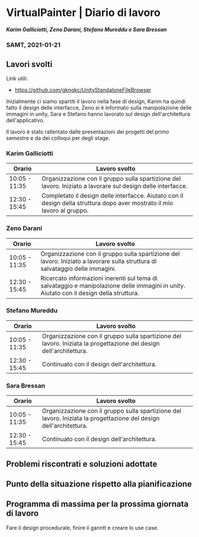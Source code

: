 # VirtualPainter | Diario di lavoro
##### Karim Galliciotti, Zeno Darani, Stefano Mureddu e Sara Bressan
### SAMT, 2021-01-21

## Lavori svolti
Link utili:
 - https://github.com/gkngkc/UnityStandaloneFileBrowser
 
 Inizialmente ci siamo spartiti il lavoro nella fase di design, Karim ha quindi fatto il design delle interfacce, Zeno si è informato sulla manipolazione delle immagini in unity, Sara e Stefano hanno lavorato sul design dell'architettura dell'applicativo.

Il lavoro è stato rallentato dalle presentazioni dei progetti del primo semestre e da dei colloqui per degli stage.



### Karim Galliciotti


|Orario        |Lavoro svolto                 |
|--------------|------------------------------|
|10:05 - 11:35 | Organizzazione con il gruppo sulla spartizione del lavoro. Iniziato a lavorare sul design delle interfacce.|
|12:30 - 15:45 | Completato il design delle interfacce. Aiutato con il design della struttura dopo aver mostrato il mio lavoro al gruppo.|

### Zeno Darani


|Orario        |Lavoro svolto                 |
|--------------|------------------------------|
|10:05 - 11:35 | Organizzazione con il gruppo sulla spartizione del lavoro. Iniziato a lavorare sulla struttura di salvataggio delle immagini.|
|12:30 - 15:45 | Ricercato informazioni inerenti sul tema di salvataggio e manipolazione delle immagini in unity. Aiutato con il design della struttura.|

### Stefano Mureddu


|Orario        |Lavoro svolto                 |
|--------------|------------------------------|
|10:05 - 11:35 | Organizzazione con il gruppo sulla spartizione del lavoro. Iniziata la progettazione del design dell'architettura.|
|12:30 - 15:45 | Continuato con il design dell'architettura.|

### Sara Bressan


|Orario        |Lavoro svolto                 |
|--------------|------------------------------|
|10:05 - 11:35 | Organizzazione con il gruppo sulla spartizione del lavoro. Iniziata la progettazione del design dell'architettura.|
|12:30 - 15:45 | Continuato con il design dell'architettura.|


##  Problemi riscontrati e soluzioni adottate



##  Punto della situazione rispetto alla pianificazione



## Programma di massima per la prossima giornata di lavoro
Fare il design procedurale, finire il ganntt e creare lo use case.

